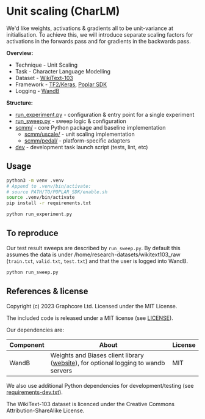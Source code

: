 # Unit scaling (CharLM)

We'd like weights, activations & gradients all to be unit-variance at initialisation. To achieve this, we will introduce separate scaling factors for activations in the forwards pass and for gradients in the backwards pass.

**Overview:**
 - Technique - Unit Scaling
 - Task - Character Language Modelling
 - Dataset - [WikiText-103](https://www.salesforce.com/products/einstein/ai-research/the-wikitext-dependency-language-modeling-dataset/)
 - Framework - [TF2/Keras](https://www.tensorflow.org/), [Poplar SDK](https://www.graphcore.ai/products/poplar)
 - Logging - [WandB](https://wandb.ai)

**Structure:**
 - [run_experiment.py](run_experiment.py) - configuration & entry point for a single experiment
 - [run_sweep.py](run_sweep.py) - sweep logic & configuration
 - [scmm/](scmm) - core Python package and baseline implementation
   - [scmm/uscale/](scmm/uscale) - unit scaling implementation
   - [scmm/pedal/](scmm/pedal) - platform-specific adapters
 - [dev](dev) - development task launch script (tests, lint, etc)

## Usage

```bash
python3 -m venv .venv
# Append to .venv/bin/activate:
# source PATH/TO/POPLAR_SDK/enable.sh
source .venv/bin/activate
pip install -r requirements.txt

python run_experiment.py
```

## To reproduce

Our test result sweeps are described by `run_sweep.py`. By default this assumes the data is under /home/research-datasets/wikitext103_raw (`train.txt`, `valid.txt`, `test.txt`) and that the user is logged into WandB.

```bash
python run_sweep.py
```

## References & license

Copyright (c) 2023 Graphcore Ltd. Licensed under the MIT License.

The included code is released under a MIT license (see [LICENSE](LICENSE)).

Our dependencies are:

| Component | About | License |
| --- | --- | --- |
| WandB | Weights and Biases client library ([website](https://wandb.ai/)), for optional logging to wandb servers | MIT |

We also use additional Python dependencies for development/testing (see [requirements-dev.txt](requirements-dev.txt)).

The WikiText-103 dataset is licenced under the Creative Commons Attribution-ShareAlike License.
